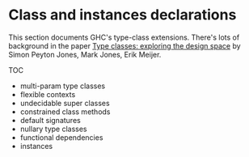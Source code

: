 # Class and instances declarations

This section documents GHC's type-class extensions. There's lots of background in the paper [Type classes: exploring the design space](http://research.microsoft.com/~simonpj/Papers/type-class-design-space/) by Simon Peyton Jones, Mark Jones, Erik Meijer.

TOC
- multi-param type classes
- flexible contexts
- undecidable super classes
- constrained class methods
- default signatures
- nullary type classes
- functional dependencies
- instances
